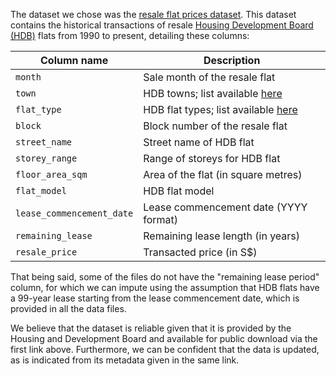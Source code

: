 The dataset we chose was the [resale flat prices dataset](https://data.gov.sg/dataset/resale-flat-prices). This dataset contains the historical transactions of resale [Housing Development Board (HDB)](https://www.hdb.gov.sg/cs/infoweb/homepage) flats from 1990 to present, detailing these columns:

| Column name    | Description |
|----------------|-------------|
| `month`        | Sale month of the resale flat |
| `town`         | HDB towns; list available [here](https://www.hdb.gov.sg/about-us/history/hdb-towns-your-home)|
| `flat_type`      | HDB flat types; list available [here](https://www.hdb.gov.sg/residential/buying-a-flat/finding-a-flat/types-of-flats)|
| `block`         | Block number of the resale flat |
| `street_name`    | Street name of HDB flat |
| `storey_range`   | Range of storeys for HDB flat |
| `floor_area_sqm` | Area of the flat (in square metres) |
| `flat_model`     | HDB flat model |
| `lease_commencement_date` | Lease commencement date (YYYY format) |
| `remaining_lease` | Remaining lease length (in years) |
| `resale_price` | Transacted price (in S$) |

That being said, some of the files do not have the "remaining lease period" column, for which we can impute using the assumption that HDB flats have a 99-year lease starting from the lease commencement date, which is provided in all the data files.

We believe that the dataset is reliable given that it is provided by the Housing and Development Board and available for public download via the first link above. Furthermore, we can be confident that the data is updated, as is indicated from its metadata given in the same link.